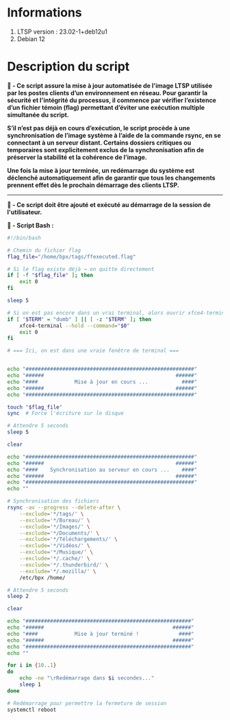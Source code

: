 # Informations

1. LTSP version : 23.02-1+deb12u1
2. Debian 12

# Description du script 
**📄 - Ce script assure la mise à jour automatisée de l'image LTSP utilisée par les postes clients d’un environnement en réseau. Pour garantir la sécurité et l'intégrité du processus, il commence par vérifier l’existence d’un fichier témoin (flag) permettant d’éviter une exécution multiple simultanée du script.**

**S’il n’est pas déjà en cours d’exécution, le script procède à une synchronisation de l’image système à l’aide de la commande rsync, en se connectant à un serveur distant. Certains dossiers critiques ou temporaires sont explicitement exclus de la synchronisation afin de préserver la stabilité et la cohérence de l’image.**

**Une fois la mise à jour terminée, un redémarrage du système est déclenché automatiquement afin de garantir que tous les changements prennent effet dès le prochain démarrage des clients LTSP.**

-------------------------------------------------------------------------------------------

**📌 - Ce script doit être ajouté et exécuté au démarrage de la session de l'utilisateur.**

**🐧​ - Script Bash :**
```bash
#!/bin/bash

# Chemin du fichier flag
flag_file="/home/bpx/tags/ffexecuted.flag"

# Si le flag existe déjà → on quitte directement
if [ -f "$flag_file" ]; then
    exit 0
fi

sleep 5

# Si on est pas encore dans un vrai terminal, alors ouvrir xfce4-terminal
if [ "$TERM" = "dumb" ] || [ -z "$TERM" ]; then
    xfce4-terminal --hold --command="$0"
    exit 0
fi

# === Ici, on est dans une vraie fenêtre de terminal ===


echo "#######################################################"
echo "######                                           ######"
echo "####            Mise à jour en cours ...           ####"
echo "######                                           ######"
echo "#######################################################"

touch "$flag_file"
sync  # Force l'écriture sur le disque

# Attendre 5 seconds
sleep 5

clear

echo "#######################################################"
echo "######                                           ######"
echo "####    Synchronisation au serveur en cours ...    ####"
echo "######                                           ######"
echo "#######################################################"
echo ""

# Synchronisation des fichiers
rsync -av --progress --delete-after \
    --exclude='*/tags/' \
    --exclude='*/Bureau/' \
    --exclude='*/Images/' \
    --exclude='*/Documents/' \
    --exclude='*/Téléchargements/' \
    --exclude='*/Vidéos/' \
    --exclude='*/Musique/' \
    --exclude='*/.cache/' \
    --exclude='*/.thunderbird/' \
    --exclude='*/.mozilla/' \
    /etc/bpx /home/

# Attendre 5 seconds
sleep 2

clear

echo "######################################################"
echo "######                                          ######"
echo "####            Mise à jour terminé !             ####"
echo "######                                          ######"
echo "######################################################"
echo ""

for i in {10..1}
do
    echo -ne "\rRedémarrage dans $i secondes..."
    sleep 1
done

# Redémarrage pour permettre la fermeture de session
systemctl reboot
```
